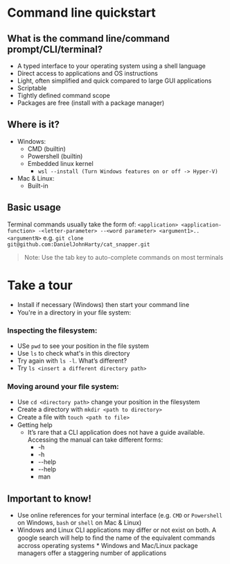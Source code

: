 # Command line quickstart

## What is the command line/command prompt/CLI/terminal?
* A typed interface to your operating system using a shell language
* Direct access to applications and OS instructions
* Light, often simplified and quick compared to large GUI applications
* Scriptable
* Tightly defined command scope
* Packages are free (install with a package manager)

## Where is it?
* Windows:
  * CMD (builtin)
  * Powershell (builtin)
  * Embedded linux kernel
    * `wsl --install (Turn Windows features on or off -> Hyper-V)`
* Mac & Linux:
  * Built-in

## Basic usage

Terminal commands usually take the form of:
`<application> <application-function> -<letter-parameter> --<word parameter> <argument1>..<argumentN>`
e.g. `git clone git@github.com:DanielJohnHarty/cat_snapper.git`

> Note: Use the tab key to auto-complete commands on most terminals

# Take a tour
* Install if necessary (Windows) then start your command line
* You're in a directory in your ﬁle system:

### Inspecting the filesystem:
  * USe `pwd` to see your position in the file system
  * Use `ls` to check what's in this directory
  * Try again with `ls -l`. What’s different?
  * Try `ls <insert a different directory path>`

### Moving around your ﬁle system:
  * Use `cd <directory path>` change your position in the filesystem
  * Create a directory with `mkdir <path to directory>`
  * Create a ﬁle with `touch <path to file>`
  * Getting help
    * It’s rare that a CLI application does not have a guide available. Accessing the manual can take different
forms:
      * <application> -h
      * <application> <application-function> -h
      * <application> --help
      * <application> <application-function> --help
      * man <application>

## Important to know!
  * Use online references for your terminal interface (e.g. `CMD` or `Powershell` on Windows, `bash` or `shell` on Mac & Linux)
  * Windows and Linux CLI applications may differ or not exist on both. A google search will help to ﬁnd the name of the equivalent commands accross operating systems  * Windows and Mac/Linux package managers offer a staggering number of applications
